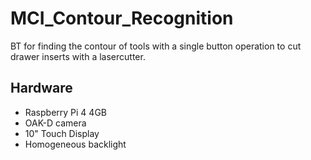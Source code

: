 # MCI_Contour_Recognition
BT for finding the contour of tools with a single button operation to cut drawer inserts with a lasercutter.

## Hardware
* Raspberry Pi 4 4GB
* OAK-D camera
* 10" Touch Display
* Homogeneous backlight

